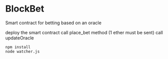 # BlockBet
Smart contract for betting based on an oracle

deploy the smart contract
call place_bet method (1 ether must be sent)
call updateOracle


```
npm install
node watcher.js
```
